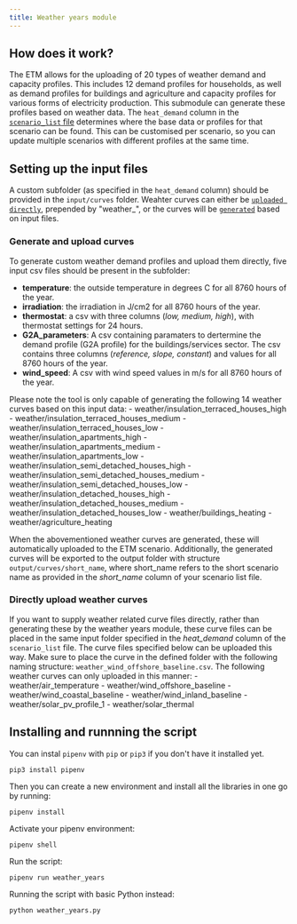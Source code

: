 ```yaml
---
title: Weather years module
---
```


## How does it work?
The ETM allows for the uploading of 20 types of weather demand and capacity profiles. This includes
12 demand profiles for households, as well as demand profiles for buildings and agriculture and capacity profiles for
various forms of electricity production.
This submodule can generate these profiles based on weather data.
The `heat_demand` column in the [`scenario_list` file](creating-and-updating#scenario_listcsv) determines
where the base data or profiles for that scenario can be found. This can be customised per scenario, so
you can update multiple scenarios with different profiles at the same time.

## Setting up the input files
A custom subfolder (as specified in the `heat_demand` column) should be provided in the `input/curves`
folder. Weahter curves can either be [`uploaded directly`](#directly-upload-weather-curves), prepended by "weather\_", or the curves will be [`generated`](#generate-and-upload-curves) based on input files.

### Generate and upload curves
To generate custom weather demand profiles and upload them directly, five input csv files
should be present in the subfolder:
* **temperature**: the outside temperature in degrees C for all 8760 hours of the year.
* **irradiation**: the irradiation in J/cm2 for all 8760 hours of the year.
* **thermostat**: a csv with three columns (*low, medium, high*), with thermostat settings for 24 hours.
* **G2A_parameters**: A csv containing paramaters to dertermine the demand profile (G2A profile) for the buildings/services sector. The csv contains three columns (*reference, slope, constant*) and values for all 8760 hours of the year.
* **wind_speed**: A csv with wind speed values in m/s for all 8760 hours of the year.

Please note the tool is only capable of generating the following 14 weather curves based on this input data:
      - weather/insulation_terraced_houses_high
      - weather/insulation_terraced_houses_medium
      - weather/insulation_terraced_houses_low
      - weather/insulation_apartments_high
      - weather/insulation_apartments_medium
      - weather/insulation_apartments_low
      - weather/insulation_semi_detached_houses_high
      - weather/insulation_semi_detached_houses_medium
      - weather/insulation_semi_detached_houses_low
      - weather/insulation_detached_houses_high
      - weather/insulation_detached_houses_medium
      - weather/insulation_detached_houses_low
      - weather/buildings_heating
      - weather/agriculture_heating

When the abovementioned weather curves are generated, these will automatically uploaded to the ETM scenario. Additionally, the generated curves will be exported to the output folder with structure `output/curves/short_name`, where short_name refers to the short scenario name as provided in the *short_name* column of your scenario list file.


### Directly upload weather curves
If you want to supply weather related curve files directly, rather than generating these by the weather years module, these curve files can be placed in the same input folder specified in the *heat_demand* column of the `scenario_list` file. The curve files specified below can be uploaded this way. Make sure to place the curve in the defined folder with the following naming structure: `weather_wind_offshore_baseline.csv`. The following weather curves can only uploaded in this manner:
      - weather/air_temperature
      - weather/wind_offshore_baseline
      - weather/wind_coastal_baseline
      - weather/wind_inland_baseline
      - weather/solar_pv_profile_1
      - weather/solar_thermal

## Installing and runnning the script
You can instal `pipenv` with `pip` or `pip3` if you don't have it installed yet.
```
pip3 install pipenv
```

Then you can create a new environment and install all the libraries in one go by running:
```
pipenv install
```

Activate your pipenv environment:
```
pipenv shell
```

Run the script:
```
pipenv run weather_years
```

Running the script with basic Python instead:
```
python weather_years.py
```